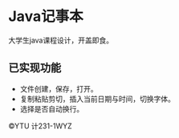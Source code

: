 # Java记事本
大学生java课程设计，开盖即食。

## 已实现功能
+ 文件创建，保存，打开。
+ 复制粘贴剪切，插入当前日期与时间，切换字体。
+ 选择是否自动换行。

©YTU 计231-1WYZ
